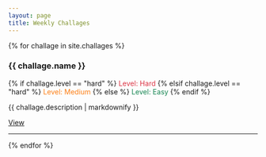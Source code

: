```yaml
---
layout: page
title: Weekly Challages
---
```


{% for challage in site.challages %}
  <h3>{{ challage.name }}</h3>
  {% if challage.level == "hard" %}
    <span style="color:#dc3545">Level: Hard</span>
  {% elsif challage.level == "hard" %}
    <span style="color:#fd7e14">Level: Medium</span>
  {% else %}
    <span style="color:#198754">Level: Easy</span>
  {% endif %}
  <p>{{ challage.description | markdownify }}</p>
  <a href="{{ challage.url }}" class="btn btn-primary">View</a>
  <hr/>
{% endfor %}
